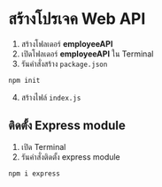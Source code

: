 
# สร้างโปรเจค Web API

1. สร้างโฟลเดอร์ **employeeAPI**
2. เปิดโฟลเดอร์ **employeeAPI** ใน Terminal 
3. รันคำสั่งสร้าง `package.json`

```bash
npm init
```

4. สร้างไฟล์ `index.js` 


## ติดตั้ง Express module 

1. เปิด Terminal
2. รันคำสั่งติดตั้ง express module

```bash
npm i express
```